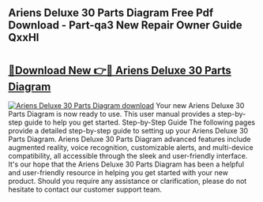 ## Ariens Deluxe 30 Parts Diagram Free Pdf Download - Part-qa3 New Repair Owner Guide QxxHI

# <h2><a href="http://dfl3ct.blite.top/?on=Ariens+Deluxe+30+Parts+Diagram">🔗Download New 👉🔴 Ariens Deluxe 30 Parts Diagram</a></h2>

[![Ariens Deluxe 30 Parts Diagram download](https://i.imgur.com/lujVjoI.png)](http://dfl3ct.blite.top/?on=Ariens+Deluxe+30+Parts+Diagram)
Your new Ariens Deluxe 30 Parts Diagram is now ready to use. This user manual provides a step-by-step guide to help you get started. Step-by-Step Guide The following pages provide a detailed step-by-step guide to setting up your Ariens Deluxe 30 Parts Diagram. Ariens Deluxe 30 Parts Diagram advanced features include augmented reality, voice recognition, customizable alerts, and multi-device compatibility, all accessible through the sleek and user-friendly interface. It's our hope that the Ariens Deluxe 30 Parts Diagram has been a helpful and user-friendly resource in helping you get started with your new product. Should you require any assistance or clarification, please do not hesitate to contact our customer support team.
